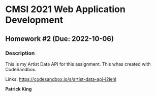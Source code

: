 # CMSI 2021 Web Application Development
## Homework #2 (Due: 2022-10-06)

### Description
This is my Artist Data API for this assignment. This whas created with CodeSandbox.

Links: 
https://codesandbox.io/s/artist-data-api-i2lehl

**Patrick King**
